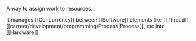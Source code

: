 A way to assign work to resources.

It manages [[Concurrency]] between [[Software]] elements like [[Thread]], [[carreer/development/programming/Process|Process]], etc into [[Hardware]]
